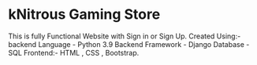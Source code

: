# kNitrous Gaming Store
 This is fully Functional Website with Sign in or Sign Up. Created Using:- backend Language - Python 3.9 Backend Framework - Django Database - SQL Frontend:- HTML , CSS , Bootstrap.
